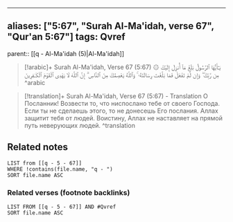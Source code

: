 
---
aliases: ["5:67", "Surah Al-Ma'idah, verse 67", "Qur'an 5:67"]
tags: Qvref
---

parent:: [[q - Al-Ma'idah (5)|Al-Ma'idah]]

> [!arabic]+ Surah Al-Ma'idah, Verse 67 (5:67)
> <span class="quran-arabic">۞ يَـٰٓأَيُّهَا ٱلرَّسُولُ بَلِّغْ مَآ أُنزِلَ إِلَيْكَ مِن رَّبِّكَ ۖ وَإِن لَّمْ تَفْعَلْ فَمَا بَلَّغْتَ رِسَالَتَهُۥ ۚ وَٱللَّهُ يَعْصِمُكَ مِنَ ٱلنَّاسِ ۗ إِنَّ ٱللَّهَ لَا يَهْدِى ٱلْقَوْمَ ٱلْكَـٰفِرِينَ</span>
^arabic

> [!translation]+ Surah Al-Ma'idah, Verse 67 (5:67) - Translation
> О Посланник! Возвести то, что ниспослано тебе от своего Господа. Если ты не сделаешь этого, то не донесешь Его послания. Аллах защитит тебя от людей. Воистину, Аллах не наставляет на прямой путь неверующих людей.
^translation



## Related notes
```dataview
LIST from [[q - 5 - 67]]
WHERE !contains(file.name, "q - ")
SORT file.name ASC
```

### Related verses (footnote backlinks)
```dataview
LIST FROM [[q - 5 - 67]] AND #Qvref
SORT file.name ASC
```

